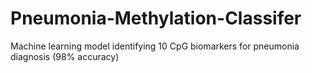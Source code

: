 # Pneumonia-Methylation-Classifer
Machine learning model identifying 10 CpG biomarkers for pneumonia diagnosis (98% accuracy)
